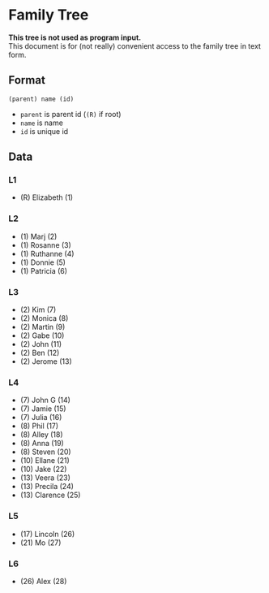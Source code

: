 # Family Tree
**This tree is not used as program input.**  
This document is for (not really) convenient access to the family tree in text form.

## Format
`(parent) name (id)`
* `parent` is parent id (`(R)` if root)
* `name` is name
* `id` is unique id

## Data

### L1
* (R) Elizabeth (1)

### L2
* (1) Marj (2)
* (1) Rosanne (3)
* (1) Ruthanne (4)
* (1) Donnie (5)
* (1) Patricia (6)

### L3
* (2) Kim (7)
* (2) Monica (8)
* (2) Martin (9)
* (2) Gabe (10)
* (2) John (11)
* (2) Ben (12)
* (2) Jerome (13)

### L4
* (7) John G (14)
* (7) Jamie (15)
* (7) Julia (16)
* (8) Phil (17)
* (8) Alley (18)
* (8) Anna (19)
* (8) Steven (20)
* (10) Ellane (21)
* (10) Jake (22)
* (13) Veera (23)
* (13) Precila (24)
* (13) Clarence (25)

### L5
* (17) Lincoln (26)
* (21) Mo (27)

### L6
* (26) Alex (28)